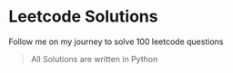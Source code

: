 # Leetcode Solutions

Follow me on my journey to solve 100 leetcode questions
> All Solutions are written in Python
